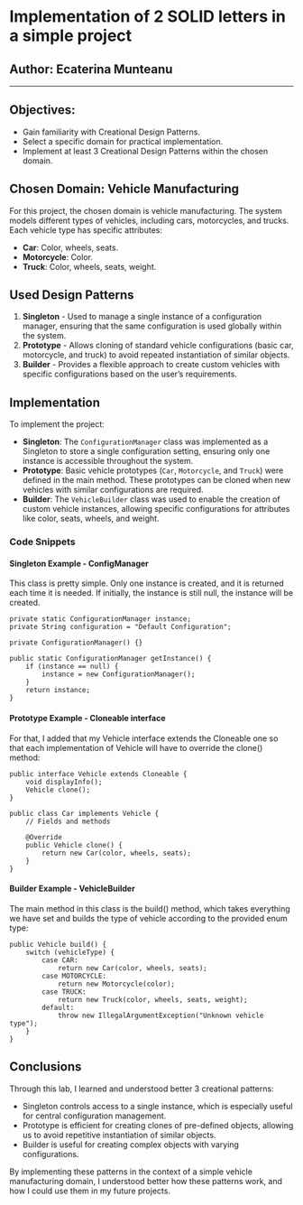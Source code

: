 # Implementation of 2 SOLID letters in a simple project


## Author: Ecaterina Munteanu

----

## Objectives:

* Gain familiarity with Creational Design Patterns.
* Select a specific domain for practical implementation.
* Implement at least 3 Creational Design Patterns within the chosen domain.

## Chosen Domain: Vehicle Manufacturing
For this project, the chosen domain is vehicle manufacturing. The system models different types of vehicles, including cars, motorcycles, and trucks. Each vehicle type has specific attributes:
- **Car**: Color, wheels, seats.
- **Motorcycle**: Color.
- **Truck**: Color, wheels, seats, weight.

## Used Design Patterns
1. **Singleton** - Used to manage a single instance of a configuration manager, ensuring that the same configuration is used globally within the system.
2. **Prototype** - Allows cloning of standard vehicle configurations (basic car, motorcycle, and truck) to avoid repeated instantiation of similar objects.
3. **Builder** - Provides a flexible approach to create custom vehicles with specific configurations based on the user’s requirements.

## Implementation

To implement the project:
- **Singleton**: The `ConfigurationManager` class was implemented as a Singleton to store a single configuration setting, ensuring only one instance is accessible throughout the system.
- **Prototype**: Basic vehicle prototypes (`Car`, `Motorcycle`, and `Truck`) were defined in the main method. These prototypes can be cloned when new vehicles with similar configurations are required.
- **Builder**: The `VehicleBuilder` class was used to enable the creation of custom vehicle instances, allowing specific configurations for attributes like color, seats, wheels, and weight.

### Code Snippets

#### Singleton Example - ConfigManager
This class is pretty simple. Only one instance is created, and it is returned each time it is needed. If initially, the instance is still null, the instance will be created.
```
private static ConfigurationManager instance;
private String configuration = "Default Configuration";

private ConfigurationManager() {}

public static ConfigurationManager getInstance() {
    if (instance == null) {
        instance = new ConfigurationManager();
    }
    return instance;
}
```

#### Prototype Example - Cloneable interface
For that, I added that my Vehicle interface extends the Cloneable one so that each implementation of Vehicle will have to override the clone() method:

```
public interface Vehicle extends Cloneable {
    void displayInfo();
    Vehicle clone();
}

public class Car implements Vehicle {
    // Fields and methods

    @Override
    public Vehicle clone() {
        return new Car(color, wheels, seats);
    }
}
```

#### Builder Example - VehicleBuilder
The main method in this class is the build() method, which takes everything we have set and builds the type of vehicle according to the provided enum type:
```
public Vehicle build() {
    switch (vehicleType) {
        case CAR:
            return new Car(color, wheels, seats);
        case MOTORCYCLE:
            return new Motorcycle(color);
        case TRUCK:
            return new Truck(color, wheels, seats, weight);
        default:
            throw new IllegalArgumentException("Unknown vehicle type");
    }
}

```

## Conclusions

Through this lab, I learned and understood better 3 creational patterns:

- Singleton controls access to a single instance, which is especially useful for central configuration management.
- Prototype is efficient for creating clones of pre-defined objects, allowing us to avoid repetitive instantiation of similar objects.
- Builder is useful for creating complex objects with varying configurations.

By implementing these patterns in the context of a simple vehicle manufacturing domain, I understood better how these patterns work, and how I could use them in my future projects.
